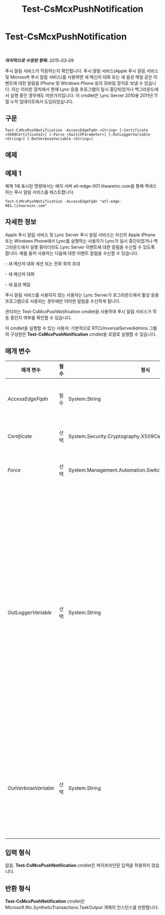 ﻿---
title: Test-CsMcxPushNotification
TOCTitle: Test-CsMcxPushNotification
ms:assetid: db81339b-f79a-418a-b29d-8596dff7a210
ms:mtpsurl: https://technet.microsoft.com/ko-kr/library/Hh690043(v=OCS.15)
ms:contentKeyID: 49305243
ms.date: 08/10/2015
mtps_version: v=OCS.15
ms.translationtype: HT
---

# Test-CsMcxPushNotification

 

_**마지막으로 수정된 항목:** 2015-03-09_

푸시 알림 서비스가 작동하는지 확인합니다. 푸시 알림 서비스(Apple 푸시 알림 서비스 및 Microsoft 푸시 알림 서비스)를 사용하면 새 메신저 대화 또는 새 음성 메일 같은 이벤트에 대한 알림을 iPhone 및 Windows Phone 등의 모바일 장치로 보낼 수 있습니다. 이는 이러한 장치에서 현재 Lync 응용 프로그램이 일시 중단되었거나 백그라운드에서 실행 중인 경우에도 마찬가지입니다. 이 cmdlet은 Lync Server 2010용 2011년 11월 누적 업데이트에서 도입되었습니다.

## 구문

    Test-CsMcxPushNotification -AccessEdgeFqdn <String> [-Certificate <X509Certificate2>] [-Force <SwitchParameter>] [-OutLoggerVariable <String>] [-OutVerboseVariable <String>]

## 예제

## 예제 1

예제 1에 표시된 명령에서는 에지 서버 atl-edge-001.litwareinc.com을 통해 액세스하는 푸시 알림 서비스를 테스트합니다.

    Test-CsMcxPushNotification -AccessEdgeFqdn "atl-edge-001.litwareinc.com"

## 자세한 정보

Apple 푸시 알림 서비스 및 Lync Server 푸시 알림 서비스는 자신의 Apple iPhone 또는 Windows Phone에서 Lync를 실행하는 사용자가 Lync가 일시 중단되었거나 백그라운드에서 실행 중이더라도 Lync Server 이벤트에 대한 알림을 수신할 수 있도록 합니다. 예를 들어 사용자는 다음에 대한 이벤트 알림을 수신할 수 있습니다.

\- 새 메신저 대화 세션 또는 전화 회의 초대

\- 새 메신저 대화

\- 새 음성 메일

푸시 알림 서비스를 사용하지 않는 사용자는 Lync Server가 포그라운드에서 활성 응용 프로그램으로 사용되는 경우에만 이러한 알림을 수신하게 됩니다.

관리자는 Test-CsMcxPushNotification cmdlet을 사용하여 푸시 알림 서비스가 작동 중인지 여부를 확인할 수 있습니다.

이 cmdlet을 실행할 수 있는 사용자: 기본적으로 RTCUniversalServerAdmins 그룹의 구성원은 **Test-CsMcxPushNotification** cmdlet을 로컬로 실행할 수 있습니다.

## 매개 변수


<table>
<colgroup>
<col style="width: 25%" />
<col style="width: 25%" />
<col style="width: 25%" />
<col style="width: 25%" />
</colgroup>
<thead>
<tr class="header">
<th>매개 변수</th>
<th>필수</th>
<th>형식</th>
<th>설명</th>
</tr>
</thead>
<tbody>
<tr class="odd">
<td><p><em>AccessEdgeFqdn</em></p></td>
<td><p>필수</p></td>
<td><p>System.String</p></td>
<td><p>푸시 알림 서비스에 연결하는 데 사용되는 액세스 에지 서버의 정규화된 도메인 이름입니다.</p></td>
</tr>
<tr class="even">
<td><p><em>Certificate</em></p></td>
<td><p>선택</p></td>
<td><p>System.Security.Cryptography.X509Certificates.X509Certificate2</p></td>
<td><p>인증을 위해 사용할 X509 인증서를 지정하는 데 사용합니다.</p></td>
</tr>
<tr class="odd">
<td><p><em>Force</em></p></td>
<td><p>선택</p></td>
<td><p>System.Management.Automation.SwitchParameter</p></td>
<td><p>명령을 실행할 때 발생할 수 있는 심각하지 않은 오류 메시지를 표시하지 않습니다.</p></td>
</tr>
<tr class="even">
<td><p><em>OutLoggerVariable</em></p></td>
<td><p>선택</p></td>
<td><p>System.String</p></td>
<td><p>이 매개 변수가 있으면 cmdlet을 실행하여 얻은 자세한 출력이 지정된 변수에 저장됩니다. 이 변수에 포함된 메서드 쌍(ToHTML 및 ToXML)은 이러한 출력을 HTML 또는 XML 파일에 저장하는 데 사용할 수 있습니다.</p>
<p>출력을 $TestOutput이라는 로거 변수에 저장하려면 다음과 같은 구문을 사용합니다.</p>
<p>-OutLoggerVariable TestOutput</p>
<p>참고: 변수 이름을 지정할 때 $ 문자를 추가해서는 안 됩니다.</p>
<p>로거 변수에 저장된 정보를 HTML 파일에 저장하려면 다음 명령을 사용합니다.</p>
<p>$TestOutput.ToHTML() &gt; C:\Logs\TestOutput.html</p>
<p>로거 변수에 저장된 정보를 XML 파일에 저장하려면 다음 명령을 사용합니다.</p>
<p>$TestOutput.ToXML() &gt; C:\Logs\TestOutput.xml</p></td>
</tr>
<tr class="odd">
<td><p><em>OutVerboseVariable</em></p></td>
<td><p>선택</p></td>
<td><p>System.String</p></td>
<td><p>이 매개 변수가 있으면 cmdlet을 실행하여 얻은 자세한 출력이 지정된 변수에 저장됩니다. 예를 들어 출력을 $TestOutput이라는 변수에 저장하려면 다음과 같은 구문을 사용합니다.</p>
<p>-OutVerboseVariable TestOutput</p>
<p>변수 이름을 지정할 때 $ 문자를 추가해서는 안 됩니다.</p></td>
</tr>
</tbody>
</table>


## 입력 형식

없음. **Test-CsMcxPushNotification** cmdlet은 파이프라인된 입력을 허용하지 않습니다.

## 반환 형식

**Test-CsMcxPushNotification** cmdlet은 Microsoft.Rtc.SyntheticTransactions.TaskOutput 개체의 인스턴스를 반환합니다.

